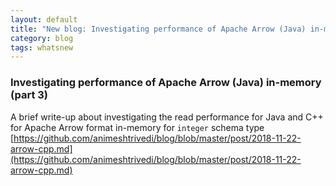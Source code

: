 ```yaml
---
layout: default
title: "New blog: Investigating performance of Apache Arrow (Java) in-memory (p3)"
category: blog
tags: whatsnew
---
```

### Investigating performance of Apache Arrow (Java) in-memory (part 3)
A brief write-up about investigating the read performance for Java and
C++ for Apache Arrow format in-memory for `integer` schema type
[https://github.com/animeshtrivedi/blog/blob/master/post/2018-11-22-arrow-cpp.md](https://github.com/animeshtrivedi/blog/blob/master/post/2018-11-22-arrow-cpp.md)
